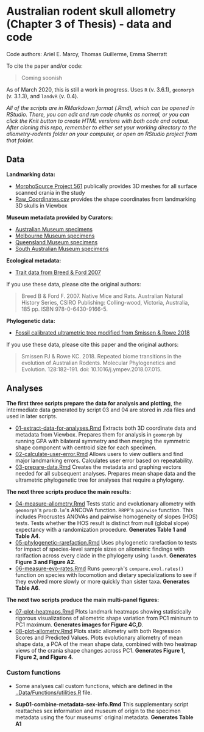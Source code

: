 # Australian rodent skull allometry (Chapter 3 of Thesis) - data and code
Code authors: Ariel E. Marcy, Thomas Guillerme, Emma Sherratt

To cite the paper and/or code:
> Coming soonish

As of March 2020, this is still a work in progress. Uses `R` (v. 3.6.1), `geomorph` (v. 3.1.3), and `landvR` (v. 0.4).

*All of the scripts are in RMarkdown format (.Rmd), which can be opened in RStudio. There, you can edit and run code chunks as normal, or you can click the Knit button to create HTML versions with both code and output. After cloning this repo, remember to either set your working directory to the allometry-rodents folder on your computer, or open an RStudio project from that folder.*

## Data
**Landmarking data:**
* [MorphoSource Project 561](https://www.morphosource.org/MyProjects/Dashboard/dashboard/select_project_id/561) publically provides 3D meshes for all surface scanned crania in the study
* [Raw_Coordinates.csv](Data/Raw/Raw_Coord_Data.csv) provides the shape coordinates from landmarking 3D skulls in Viewbox 

**Museum metadata provided by Curators:**
* [Australian Museum specimens](/Data/Raw/AM_muridae_skulls.csv)
* [Melbourne Museum specimens](/Data/Raw/MV_muridae_skulls.csv)
* [Queensland Museum specimens](/Data/Raw/QM_muridae_skulls.csv)
* [South Australian Museum specimens](/Data/Raw/SAM_muridae_skulls.csv)

**Ecological metadata:**
* [Trait data from Breed & Ford 2007](/Data/Processed/in_ex_traits.csv)

If you use these data, please cite the original authors:
> Breed B & Ford F. 2007. Native Mice and Rats. Australian Natural History Series, CSIRO Publishing: Colling-wood, Victoria, Australia, 185 pp. ISBN 978-0-6430-9166-5.

**Phylogenetic data:**
* [Fossil calibrated ultrametric tree modified from Smissen & Rowe 2018](/Data/Processed/Marcy-BEAST01.con.tre)

If you use these data, please cite this paper and the original authors:
> Smissen PJ & Rowe KC. 2018. Repeated biome transitions in the evolution of Australian Rodents. Molecular Phylogenetics and Evolution. 128:182–191. doi: 10.1016/j.ympev.2018.07.015.
    
## Analyses
**The first three scripts prepare the data for analysis and plotting**, the intermediate data generated by script 03 and 04 are stored in .rda files and used in later scripts.

* [01-extract-data-for-analyses.Rmd](/Analysis/01-extract-data-for-analyses.Rmd) Extracts both 3D coordinate data and metadata from Viewbox. Prepares them for analysis in `geomorph` by running GPA with bilateral symmetry and then merging the symmetric shape component with centroid size for each specimen.
* [02-calculate-user-error.Rmd](/Analysis/02-calculate-user-error.Rmd) Allows users to view outliers and find major landmarking errors. Calculates user error based on repeatability.
* [03-prepare-data.Rmd](/Analysis/03-prepare-data.Rmd) Creates the metadata and graphing vectors needed for all subsequent analyses. Prepares mean shape data and the ultrametric phylogenetic tree for analyses that require a phylogeny. 

**The next three scripts produce the main results:**

* [04-measure-allometry.Rmd](/Analysis/04-measure-allometry.Rmd) Tests static and evolutionary allometry with `geomorph`'s `procD.lm`'s ANCOVA function. `RRPP`'s `pairwise` function. This includes Procrustes ANOVAs and pairwise homogeneity of slopes (HOS) tests. Tests whether the HOS result is distinct from null (global slope) expectancy with a randomization procedure. **Generates Table 1 and Table A4**.
* [05-phylogenetic-rarefaction.Rmd](/Analysis/05-phylogenetic-rarefaction.Rmd) Uses phylogenetic rarefaction to tests for impact of species-level sample sizes on allometric findings with rarifaction across every clade in the phylogeny using `landvR`. **Generates Figure 3 and Figure A2**.
* [06-measure-evo-rates.Rmd](/Analysis/06-measure-evo-rates.Rmd) Runs `geomorph`'s `compare.evol.rates()` function on species with locomotion and dietary specializations to see if they evolved more slowly or more quickly than sister taxa. **Generates Table A6**.

**The next two scripts produce the main multi-panel figures:** 

* [07-plot-heatmaps.Rmd](/Analysis/07-plot-heatmaps.Rmd) Plots landmark heatmaps showing statistically rigorous visualizations of allometric shape variation from PC1 mininum to PC1 maximum. **Generates images for Figure 4C,D**.
* [08-plot-allometry.Rmd](/Analysis/08-plot-allometry.Rmd) Plots static allometry with both Regression Scores and Predicted Values. Plots evolutionary allometry of mean shape data, a PCA of the mean shape data, combined with two heatmap views of the crania shape changes across PC1. **Generates Figure 1, Figure 2, and Figure 4**.

### Custom functions 
* Some analyses call custom functions, which are defined in the [..Data/Functions/utilities.R](/Data/Functions/utilities.R) file.

* **Sup01-combine-metadata-sex-info.Rmd** This supplementary script reattaches sex information and museum of origin to the specimen metadata using the four museums' original metadata. **Generates Table A1**
